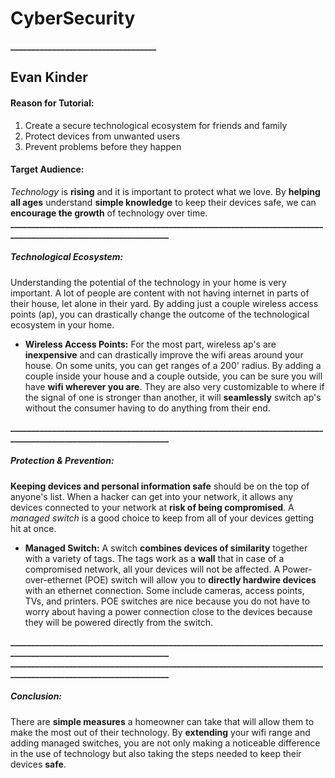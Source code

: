 # CyberSecurity
**___________________________________**
## Evan Kinder
#### Reason for Tutorial:
1. Create a secure technological ecosystem for friends and family 
2. Protect devices from unwanted users
3. Prevent problems before they happen
#### Target Audience:
_Technology_ is **rising** and it is important to protect what we love. By **helping all ages** understand **simple knowledge** to keep their devices safe, we can **encourage the growth** of technology over time.
**_________________________________________________________________________________________________________________** 
##### Technological Ecosystem:
Understanding the potential of the technology in your home is very important. A lot of people are content with not having internet in parts of their house, let alone in their yard. By adding just a couple wireless access points (ap), you can drastically change the outcome of the technological ecosystem in your home.
* **Wireless Access Points:**
For the most part, wireless ap's are **inexpensive** and can drastically improve the wifi areas around your house. On some units, you can get ranges of a 200' radius. By adding a couple inside your house and a couple outside, you can be sure you will have **wifi wherever you are**. They are also very customizable to where if the signal of one is stronger than another, it will **seamlessly** switch ap's without the consumer having to do anything from their end.

**_________________________________________________________________________________________________________________** 
##### Protection & Prevention:
**Keeping devices and personal information safe** should be on the top of anyone's list. When a hacker can get into your network, it allows any devices connected to your network at **risk of being compromised**. A _managed switch_ is a good choice to keep from all of your devices getting hit at once. 
* **Managed Switch:**
A switch **combines devices of similarity** together with a variety of tags. The tags work as a **wall** that in case of a compromised network, all your devices will not be affected. A Power-over-ethernet (POE) switch will allow you to **directly hardwire devices** with an ethernet connection. Some include cameras, access points, TVs, and printers. POE switches are nice because you do not have to worry about having a power connection close to the devices because they will be powered directly from the switch.

**_________________________________________________________________________________________________________________** 
**_________________________________________________________________________________________________________________** 
##### Conclusion:
There are **simple measures** a homeowner can take that will allow them to make the most out of their technology. By **extending** your wifi range and adding managed switches, you are not only making a noticeable difference in the use of technology but also taking the steps needed to keep their devices **safe**.
